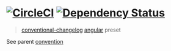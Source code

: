 #  [![CircleCI][circle-badge]][circle-url] [![Dependency Status][daviddm-image]][daviddm-url]

> [conventional-changelog](https://github.com/ajoslin/conventional-changelog) [angular](https://github.com/angular/angular) preset

See parent [convention](convention.md)

[circle-badge]: https://circleci.com/gh/ajfranzoia/conventional-changelog-artear.svg?style=shield
[circle-url]: https://circleci.com/gh/ajfranzoia/conventional-changelog-artear
[daviddm-image]: https://david-dm.org/ajfranzoia/conventional-changelog-artear.svg?theme=shields.io
[daviddm-url]: https://david-dm.org/ajfranzoia/conventional-changelog-arteartear
